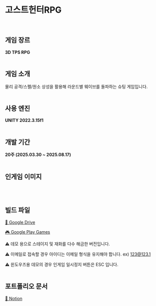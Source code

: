 # 고스트헌터RPG
<br>

## 게임 장르
**3D TPS RPG**
<br><br>

## 게임 소개
물리 공격/스펠/원소 상성을 활용해 라운드별 웨이브를 돌파하는 슈팅 게임입니다.
<br><br>

## 사용 엔진
**UNITY 2022.3.15f1**
<br><br>

## 개발 기간
**20주 (2025.03.30 ~ 2025.08.17)**
<br><br>

## 인게임 이미지
<br><br>

## 빌드 파일
[📁 Google Drive](https://drive.google.com/drive/folders/1MbMq7kMcM522uGVxgy5OxMhocLUM3t-k?usp=sharing)

[🎮 Google Play Games](https://play.google.com/apps/internaltest/4701449806023983690)

⚠️ 데모 용으로 스테이지 및 재화를 다수 해금한 버전입니다.

⚠️ 이메일로 접속할 경우 아이디는 이메일 형식을 유지해야 합니다. ex) 123@123.1

⚠️ 윈도우즈용 데모의 경우 인게임 일시정지 버튼은 ESC 입니다.
<br><br>

## 포트폴리오 문서
[📄 Notion](https://bohem026.notion.site/RPG-25a3cbfc479280838cebc5dbab2d9f66?pvs=143)
